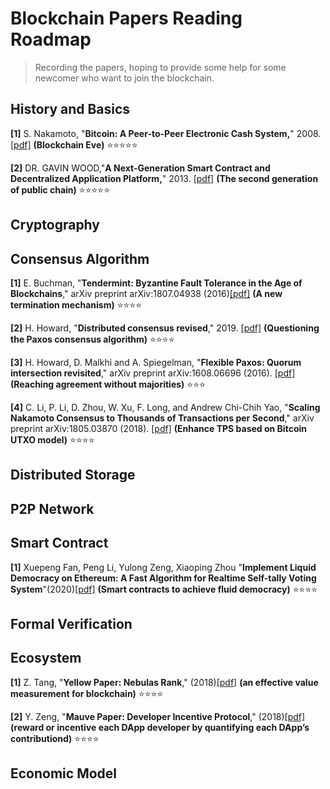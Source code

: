 # Blockchain Papers Reading Roadmap

> Recording the papers, hoping to provide some help for some newcomer who want to join the blockchain.




## History and Basics

**[1]** S. Nakamoto, "**Bitcoin: A Peer-to-Peer Electronic Cash System,**" 2008. [[pdf]](https://bitcoin.org/bitcoin.pdf) **(Blockchain Eve)** ⭐️⭐️⭐️⭐️⭐️

**[2]** DR. GAVIN WOOD,"**A Next-Generation Smart Contract and Decentralized Application Platform,**" 2013. [[pdf]](<https://github.com/ethereum/wiki/wiki/White-Paper>) **(The second generation of public chain)** ⭐️⭐️⭐️⭐️⭐️

## Cryptography

## Consensus Algorithm

**[1]** E. Buchman, "**Tendermint: Byzantine Fault Tolerance in the Age of Blockchains**," arXiv preprint arXiv:1807.04938 (2016)[[pdf]](<https://allquantor.at/blockchainbib/pdf/buchman2016tendermint.pdf>) **(A new termination mechanism)** ⭐️⭐️⭐️⭐️

**[2]** H. Howard, "**Distributed consensus revised**," 2019. [[pdf]](<https://www.cl.cam.ac.uk/techreports/UCAM-CL-TR-935.pdf>) **(Questioning the Paxos consensus algorithm)** ⭐️⭐️⭐️⭐️

**[3]** H. Howard, D. Malkhi and A. Spiegelman,  "**Flexible Paxos: Quorum intersection revisited**," arXiv preprint arXiv:1608.06696 (2016). [[pdf]](<https://arxiv.org/pdf/1608.06696.pdf>) **(Reaching agreement without majorities)** ⭐️⭐️⭐️

**[4]** C. Li, P. Li, D. Zhou, W. Xu, F. Long, and Andrew Chi-Chih Yao,  "**Scaling Nakamoto Consensus to Thousands of Transactions per Second**," arXiv preprint arXiv:1805.03870 (2018). [[pdf]](<https://arxiv.org/pdf/1805.03870.pdf>) **(Enhance TPS based on Bitcoin UTXO model)** ⭐️⭐️⭐️⭐️



## Distributed Storage

## P2P Network

## Smart Contract
**[1]**  Xuepeng Fan, Peng Li, Yulong Zeng, Xiaoping Zhou "**Implement Liquid Democracy on Ethereum: A Fast Algorithm for Realtime Self-tally Voting System**"(2020)[[pdf]](https://nebulas.io/docs/NebulasYellowpaper.pdf) **(Smart contracts to achieve fluid democracy)** ⭐️⭐️⭐️⭐️

## Formal Verification

## Ecosystem

**[1]** Z. Tang, "**Yellow Paper: Nebulas Rank**," (2018)[[pdf]](https://nebulas.io/docs/NebulasYellowpaper.pdf) **(an effective value measurement for blockchain)** ⭐️⭐️⭐️⭐️

**[2]** Y. Zeng, "**Mauve Paper: Developer Incentive Protocol**," (2018)[[pdf]](<https://nebulas.io/docs/NebulasMauvepaper.pdf>) **(reward or incentive each DApp developer by quantifying each DApp’s contributiond)** ⭐️⭐️⭐️⭐️

## Economic Model


